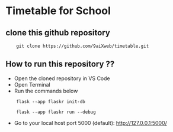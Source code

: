 # Timetable for School

## clone this github repository 
```console
    git clone https://github.com/9aiXweb/timetable.git
```

## How to run this repository ??
- Open the cloned repository in VS Code
- Open Terminal
- Run the commands below
```console
    flask --app flaskr init-db 
    
    flask --app flaskr run --debug
```
- Go to your local host port 5000 (default): http://127.0.0.1:5000/ 

